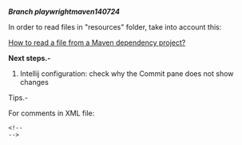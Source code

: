 ***Branch playwrightmaven140724***

In order to read files in "resources" folder, take into account this:

[How to read a file from a Maven dependency project?](https://stackoverflow.com/questions/28711606/how-to-read-a-file-from-a-maven-dependency-project)


**Next steps.-**

1) Intellij configuration: check why the Commit pane does not show changes

Tips.-

For comments in XML file:

    <!--
    -->


